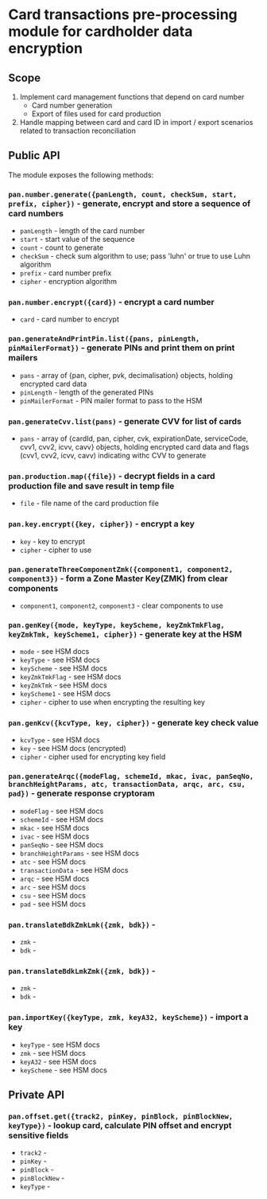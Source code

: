# Card transactions pre-processing module for cardholder data encryption

## Scope

1. Implement card management functions that depend on card number
   * Card number generation
   * Export of files used for card production
1. Handle mapping between card and card ID in import / export scenarios related to transaction reconciliation

## Public API

The module exposes the following methods:

### ```pan.number.generate({panLength, count, checkSum, start, prefix, cipher})``` - generate, encrypt and store a sequence of card numbers

* ```panLength``` - length of the card number
* ```start``` - start value of the sequence
* ```count``` - count to generate
* ```checkSum``` - check sum algorithm to use; pass 'luhn' or true to use Luhn algorithm
* ```prefix``` - card number prefix
* ```cipher``` - encryption algorithm

### ```pan.number.encrypt({card})``` - encrypt a card number

* ```card``` - card number to encrypt

### ```pan.generateAndPrintPin.list({pans, pinLength, pinMailerFormat})``` - generate PINs and print them on print mailers

* ```pans``` - array of {pan, cipher, pvk, decimalisation} objects, holding encrypted card data
* ```pinLength``` - length of the generated PINs
* ```pinMailerFormat``` - PIN mailer format to pass to the HSM

### ```pan.generateCvv.list(pans)``` - generate CVV for list of cards

* ```pans``` - array of {cardId, pan, cipher, cvk, expirationDate, serviceCode, cvv1, cvv2, icvv, cavv} objects, holding encrypted card data and flags (cvv1, cvv2, icvv, cavv) indicating withc CVV to generate

### ```pan.production.map({file})``` - decrypt fields in a card production file and save result in temp file

* ```file``` - file name of the card production file

### ```pan.key.encrypt({key, cipher})``` - encrypt a key

* ```key``` - key to encrypt
* ```cipher``` - cipher to use

### ```pan.generateThreeComponentZmk({component1, component2, component3})``` - form a Zone Master Key(ZMK) from clear components

* ```component1```, ```component2```, ```component3``` - clear components to use

### ```pan.genKey({mode, keyType, keyScheme, keyZmkTmkFlag, keyZmkTmk, keyScheme1, cipher})``` - generate key at the HSM

* ```mode``` - see HSM docs
* ```keyType``` - see HSM docs
* ```keyScheme``` - see HSM docs
* ```keyZmkTmkFlag``` - see HSM docs
* ```keyZmkTmk``` - see HSM docs
* ```keyScheme1``` - see HSM docs
* ```cipher``` - cipher to use when encrypting the resulting key

### ```pan.genKcv({kcvType, key, cipher})``` - generate key check value

* ```kcvType``` - see HSM docs
* ```key``` - see HSM docs (encrypted)
* ```cipher``` - cipher used for encrypting key field

### ```pan.generateArqc({modeFlag, schemeId, mkac, ivac, panSeqNo, branchHeightParams, atc, transactionData, arqc, arc, csu, pad})``` - generate response cryptoram

* ```modeFlag``` - see HSM docs
* ```schemeId``` - see HSM docs
* ```mkac``` - see HSM docs
* ```ivac``` - see HSM docs
* ```panSeqNo``` - see HSM docs
* ```branchHeightParams``` - see HSM docs
* ```atc``` - see HSM docs
* ```transactionData``` - see HSM docs
* ```arqc``` - see HSM docs
* ```arc``` - see HSM docs
* ```csu``` - see HSM docs
* ```pad``` - see HSM docs

### ```pan.translateBdkZmkLmk({zmk, bdk})``` -

* ```zmk``` -
* ```bdk``` -

### ```pan.translateBdkLmkZmk({zmk, bdk})``` -

* ```zmk``` -
* ```bdk``` -

### ```pan.importKey({keyType, zmk, keyA32, keyScheme})``` - import a key

* ```keyType``` - see HSM docs
* ```zmk``` - see HSM docs
* ```keyA32``` - see HSM docs
* ```keyScheme``` - see HSM docs

## Private API

### ```pan.offset.get({track2, pinKey, pinBlock, pinBlockNew, keyType})``` - lookup card, calculate PIN offset and encrypt sensitive fields

* ```track2``` -
* ```pinKey``` -
* ```pinBlock``` -
* ```pinBlockNew``` -
* ```keyType``` -
